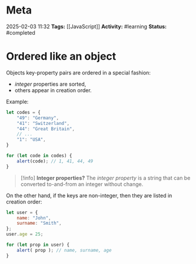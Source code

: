 # Meta
2025-02-03 11:32
**Tags:** [[JavaScript]]
**Activity:** #learning
**Status:** #completed 

# Ordered like an object

Objects key-property pairs are ordered in a special fashion:
- *integer* properties are sorted,
- others appear in creation order.

Example:
```JavaScript title:example.js
let codes = {
	"49": "Germany",
	"41": "Switzerland",
	"44": "Great Britain",
	// ...
	"1": "USA",
}

for (let code in codes) {
	alert(code); // 1, 41, 44, 49
}
```


> [!info] **Integer properties?**
> The *integer property* is a string that can be converted to-and-from an integer without change.

On the other hand, if the keys are non-integer, then they are listed in creation order:
```JavaScript title:example.js
let user = {
	name: "John",
	surname: "Smith",
};
user.age = 25;

for (let prop in user) {
	alert( prop ); // name, surname, age
}
```